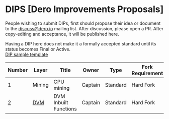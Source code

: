 # DIPS [Dero Improvements Proposals]

People wishing to submit DIPs, first should propose their idea or document to the discuss@dero.io mailing list. After discussion, please open a PR. After copy-editing and acceptance, it will be published here.

Having a DIP here does not make it a formally accepted standard until its status becomes Final or Active.  
[DIP sample template](https://github.com/deroproject/DIPS/blob/master/DIP-template.md)

|Number| 	Layer| 	Title |	Owner |	Type |Fork Requirement|Impact	|Status |
|------|-------|--------|-------|------|---------------|--------|-------|
| 1| Mining| CPU mining | Captain|  Standard| Hard Fork|Protocol|In process|
| [2](https://github.com/deroproject/DIPS/blob/master/DVM_Inbuilt_Functions.md)| [DVM](https://github.com/deroproject/wiki/wiki/Dero-Virtual-Machine)| DVM Inbuilt Functions | Captain|  Standard| Hard Fork|DVM Protocol|In process|



